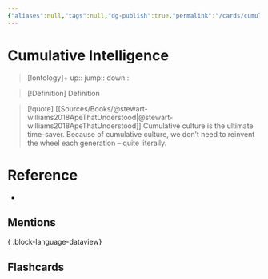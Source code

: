 ```yaml
---
{"aliases":null,"tags":null,"dg-publish":true,"permalink":"/cards/cumulative-intelligence/","dgPassFrontmatter":true}
---
```


# Cumulative Intelligence

> [!ontology]+
> up:: 
> jump:: 
> down:: 

> [!Definition] Definition
> 

> [!quote] [[Sources/Books/@stewart-williams2018ApeThatUnderstood\|@stewart-williams2018ApeThatUnderstood]]
> Cumulative culture is the ultimate time-saver. Because of cumulative culture, we don’t need to reinvent the wheel each generation – quite literally.

# Reference
- 

## Mentions

{ .block-language-dataview}

## Flashcards
